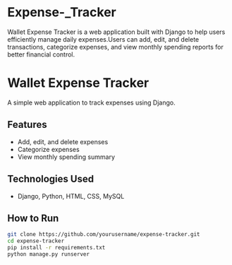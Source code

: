 # Expense-_Tracker
Wallet Expense Tracker is a web application built with Django to help users efficiently manage daily expenses.Users can add, edit, and delete transactions, categorize expenses, and view monthly spending reports for better financial control.
# Wallet Expense Tracker  
A simple web application to track expenses using Django.  

## Features  
- Add, edit, and delete expenses  
- Categorize expenses  
- View monthly spending summary  

## Technologies Used  
- Django, Python, HTML, CSS, MySQL  

## How to Run  
```bash
git clone https://github.com/yourusername/expense-tracker.git
cd expense-tracker
pip install -r requirements.txt
python manage.py runserver
